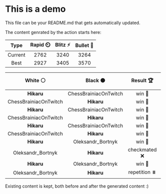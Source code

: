 # This is a demo

This file can be your README.md that gets automatically updated.

The content genrated by the action starts here:

<!--START_SECTION:chessStats-->
<!-- Automatically generated with https://github.com/Balastrong/chess-stats-action -->

| Type | Rapid ⏲️ | Blitz ⚡ | Bullet 🔫 |
|:---:|:---:|:---:|:---:|
| Current | 2762 | 3240 | 3264 |
| Best | 2927 | 3405 | 3570 |

| White ⚪ | Black ⚫ | Result 🏆 | Date 📅 | Position 🗺️ | Type 🕕 |
|:---:|:---:|:---:|:---:|:---:|:---:|
| **Hikaru** | ChessBrainiacOnTwitch | win 🥇 | 5/7/2024 | <a href="http://www.ee.unb.ca/cgi-bin/tervo/fen.pl?select=2r2q2/3b1p1k/4pP1p/2rpP2P/pp1N4/4Q3/PPP5/2KR2R1 b - -">Link</a> | Blitz |
| ChessBrainiacOnTwitch | **Hikaru** | win 🥇 | 5/7/2024 | <a href="http://www.ee.unb.ca/cgi-bin/tervo/fen.pl?select=8/3k4/1P5p/3K2p1/4p3/8/5n1P/8 w - -">Link</a> | Blitz |
| **Hikaru** | ChessBrainiacOnTwitch | win 🥇 | 5/7/2024 | <a href="http://www.ee.unb.ca/cgi-bin/tervo/fen.pl?select=R7/7P/6r1/2p3P1/2P5/1k6/p6K/8 b - -">Link</a> | Blitz |
| ChessBrainiacOnTwitch | **Hikaru** | win 🥇 | 5/7/2024 | <a href="http://www.ee.unb.ca/cgi-bin/tervo/fen.pl?select=5rk1/ppq2ppp/1np1pn2/4NbB1/4r3/PB6/1PP1QPPP/R3R1K1 w - -">Link</a> | Blitz |
| **Hikaru** | ChessBrainiacOnTwitch | win 🥇 | 5/7/2024 | <a href="http://www.ee.unb.ca/cgi-bin/tervo/fen.pl?select=r2r2k1/pp3ppp/3P2q1/8/3B4/2P5/PP1nQ1PP/R3R1K1 b - -">Link</a> | Blitz |
| ChessBrainiacOnTwitch | **Hikaru** | win 🥇 | 5/7/2024 | <a href="http://www.ee.unb.ca/cgi-bin/tervo/fen.pl?select=1R3N2/5kp1/5n2/6p1/4r3/8/5K2/8 w - -">Link</a> | Blitz |
| **Hikaru** | Oleksandr_Bortnyk | win 🥇 | 5/7/2024 | <a href="http://www.ee.unb.ca/cgi-bin/tervo/fen.pl?select=6k1/2p1PR2/1b6/6pB/8/6P1/6K1/4r3 b - -">Link</a> | Blitz |
| Oleksandr_Bortnyk | **Hikaru** | checkmated ❌ | 5/7/2024 | <a href="http://www.ee.unb.ca/cgi-bin/tervo/fen.pl?select=1r1rk1Q1/p4R2/8/5p2/2B5/2P5/6PK/2q5 b - -">Link</a> | Blitz |
| **Hikaru** | Oleksandr_Bortnyk | win 🥇 | 5/7/2024 | <a href="http://www.ee.unb.ca/cgi-bin/tervo/fen.pl?select=4Q2k/8/7p/7p/1K4P1/8/8/5R2 b - -">Link</a> | Blitz |
| Oleksandr_Bortnyk | **Hikaru** | repetition ⏸️ | 5/7/2024 | <a href="http://www.ee.unb.ca/cgi-bin/tervo/fen.pl?select=8/6p1/1n1k4/p5p1/P1pK2P1/2P2P2/2B5/8 w - -">Link</a> | Blitz |

<!--END_SECTION:chessStats-->

Existing content is kept, both before and after the generated content :)
